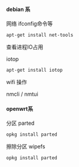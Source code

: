 

#### debian 系



网络 ifconfig命令等

```shell
apt-get install net-tools
```

查看进程IO占用

iotop

```shell
apt-get install iotop
```

wifi 操作

nmcli / nmtui



#### openwrt系



分区 parted

```shell
opkg install parted
```



擦除分区 wipefs

```shell
opkg install parted
```
